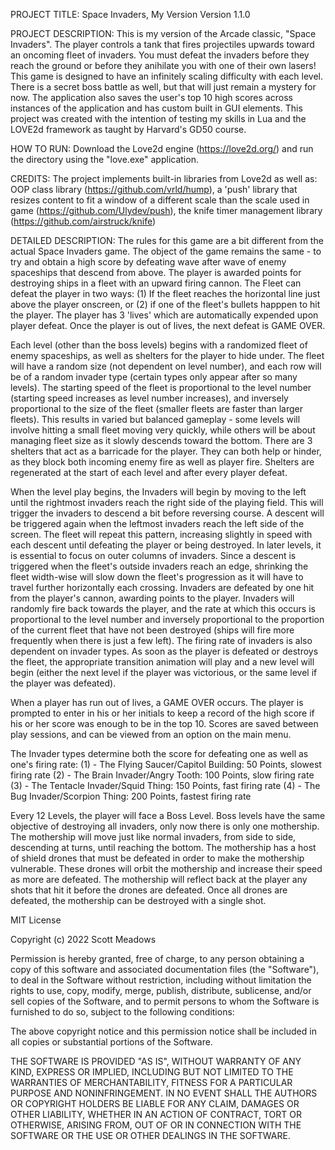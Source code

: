 PROJECT TITLE: Space Invaders, My Version
Version 1.1.0

PROJECT DESCRIPTION: This is my version of the Arcade classic, "Space Invaders". The player controls a tank that fires projectiles upwards toward an oncoming fleet of invaders. You must defeat the invaders before they reach the ground or before they anihilate you with one of their own lasers! This game is designed to have an infinitely scaling difficulty with each level. There is a secret boss battle as well, but that will just remain a mystery for now. The application also saves the user's top 10 high scores across instances of the application and has custom built in GUI elements. This project was created with the intention of testing my skills in Lua and the LOVE2d framework as taught by Harvard's GD50 course.

HOW TO RUN: Download the Love2d engine (https://love2d.org/) and run the directory using the "love.exe" application.

CREDITS: The project implements built-in libraries from Love2d as well as: OOP class library (https://github.com/vrld/hump), a 'push' library that resizes content to fit a window of a different scale than the scale used in game (https://github.com/Ulydev/push), the knife timer management library (https://github.com/airstruck/knife)

DETAILED DESCRIPTION: The rules for this game are a bit different from the actual Space Invaders game. The object of the game remains the same - to try and obtain a high score by defeating wave after wave of enemy spaceships that descend from above. The player is awarded points for destroying ships in a fleet with an upward firing cannon. The Fleet can defeat the player in two ways: (1) If the fleet reaches the horizontal line just above the player onscreen, or (2) if one of the fleet's bullets happpen to hit the player. The player has 3 'lives' which are automatically expended upon player defeat. Once the player is out of lives, the next defeat is GAME OVER.

Each level (other than the boss levels) begins with a randomized fleet of enemy spaceships, as well as shelters for the player to hide under. The fleet will have a random size (not dependent on level number), and each row will be of a random invader type (certain types only appear after so many levels). The starting speed of the fleet is proportional to the level number (starting speed increases as level number increases), and inversely proportional to the size of the fleet (smaller fleets are faster than larger fleets). This results in varied but balanced gameplay - some levels will involve hitting a small fleet moving very quickly, while others will be about managing fleet size as it slowly descends toward the bottom. There are 3 shelters that act as a barricade for the player. They can both help or hinder, as they block both incoming enemy fire as well as player fire. Shelters are regenerated at the start of each level and after every player defeat.

When the level play begins, the Invaders will begin by moving to the left until the rightmost invaders reach the right side of the playing field. This will trigger the invaders to descend a bit before reversing course. A descent will be triggered again when the leftmost invaders reach the left side of the screen. The fleet will repeat this pattern, increasing slightly in speed with each descent until defeating the player or being destroyed. In later levels, it is essential to focus on outer columns of invaders. Since a descent is triggered when the fleet's outside invaders reach an edge, shrinking the fleet width-wise will slow down the fleet's progression as it will have to travel further horizontally each crossing. Invaders are defeated by one hit from the player's cannon, awarding points to the player. Invaders will randomly fire back towards the player, and the rate at which this occurs is proportional to the level number and inversely proportional to the proportion of the current fleet that have not been destroyed (ships will fire more frequently when there is just a few left). The firing rate of invaders is also dependent on invader types. As soon as the player is defeated or destroys the fleet, the appropriate transition animation will play and a new level will begin (either the next level if the player was victorious, or the same level if the player was defeated).

When a player has run out of lives, a GAME OVER occurs. The player is prompted to enter in his or her initials to keep a record of the high score if his or her score was enough to be in the top 10. Scores are saved between play sessions, and can be viewed from an option on the main menu.

The Invader types determine both the score for defeating one as well as one's firing rate:
(1) - The Flying Saucer/Capitol Building: 50 Points, slowest firing rate
(2) - The Brain Invader/Angry Tooth: 100 Points, slow firing rate
(3) - The Tentacle Invader/Squid Thing: 150 Points, fast firing rate
(4) - The Bug Invader/Scorpion Thing: 200 Points, fastest firing rate

Every 12 Levels, the player will face a Boss Level. Boss levels have the same objective of destroying all invaders, only now there is only one mothership. The mothership will move just like normal invaders, from side to side, descending at turns, until reaching the bottom. The mothership has a host of shield drones that must be defeated in order to make the mothership vulnerable. These drones will orbit the mothership and increase their speed as more are defeated. The mothership will reflect back at the player any shots that hit it before the drones are defeated. Once all drones are defeated, the mothership can be destroyed with a single shot.

MIT License

Copyright (c) 2022 Scott Meadows

Permission is hereby granted, free of charge, to any person obtaining a copy
of this software and associated documentation files (the "Software"), to deal
in the Software without restriction, including without limitation the rights
to use, copy, modify, merge, publish, distribute, sublicense, and/or sell
copies of the Software, and to permit persons to whom the Software is
furnished to do so, subject to the following conditions:

The above copyright notice and this permission notice shall be included in all
copies or substantial portions of the Software.

THE SOFTWARE IS PROVIDED "AS IS", WITHOUT WARRANTY OF ANY KIND, EXPRESS OR
IMPLIED, INCLUDING BUT NOT LIMITED TO THE WARRANTIES OF MERCHANTABILITY,
FITNESS FOR A PARTICULAR PURPOSE AND NONINFRINGEMENT. IN NO EVENT SHALL THE
AUTHORS OR COPYRIGHT HOLDERS BE LIABLE FOR ANY CLAIM, DAMAGES OR OTHER
LIABILITY, WHETHER IN AN ACTION OF CONTRACT, TORT OR OTHERWISE, ARISING FROM,
OUT OF OR IN CONNECTION WITH THE SOFTWARE OR THE USE OR OTHER DEALINGS IN THE
SOFTWARE.
